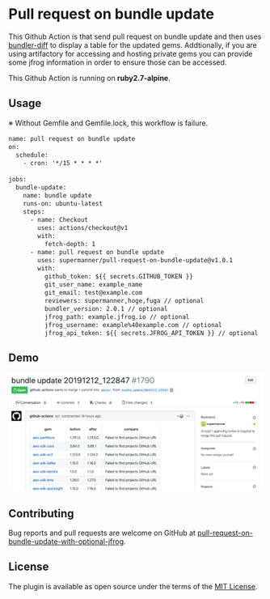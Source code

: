 # Pull request on bundle update
This Github Action is that send pull request on bundle update and then uses [bundler-diff](https://github.com/sinsoku/bundler-diff) to display a table for the updated gems. Addtionally, if you are using artifactory for accessing and hosting private gems you can provide some jfrog information in order to ensure those can be accessed. 

This Github Action is running on **ruby2.7-alpine**.

## Usage
※ Without Gemfile and Gemfile.lock, this workflow is failure. 

```
name: pull request on bundle update
on:
  schedule:
    - cron: '*/15 * * * *'

jobs:
  bundle-update:
    name: bundle update
    runs-on: ubuntu-latest
    steps:
      - name: Checkout
        uses: actions/checkout@v1
        with:
          fetch-depth: 1
      - name: pull request on bundle update
        uses: supermanner/pull-request-on-bundle-update@v1.0.1
        with:
          github_token: ${{ secrets.GITHUB_TOKEN }}
          git_user_name: example_name
          git_email: test@example.com
          reviewers: supermanner,hoge,fuga // optional
          bundler_version: 2.0.1 // optional
          jfrog_path: example.jfrog.io // optional
          jfrog_username: example%40example.com // optional
          jfrog_api_token: ${{ secrets.JFROG_API_TOKEN }} // optional
```

## Demo
![DEMO](./images/demo.jpg)

## Contributing
Bug reports and pull requests are welcome on GitHub at [pull-request-on-bundle-update-with-optional-jfrog](https://github.com/LindseyB/pull-request-on-bundle-update-with-optional-jfrog).

## License
The plugin is available as open source under the terms of the [MIT License](https://opensource.org/licenses/MIT).
